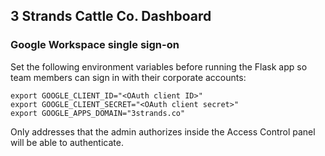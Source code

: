 ## 3 Strands Cattle Co. Dashboard

### Google Workspace single sign-on

Set the following environment variables before running the Flask app so team members can sign in with their corporate accounts:

```
export GOOGLE_CLIENT_ID="<OAuth client ID>"
export GOOGLE_CLIENT_SECRET="<OAuth client secret>"
export GOOGLE_APPS_DOMAIN="3strands.co"
```

Only addresses that the admin authorizes inside the Access Control panel will be able to authenticate.
